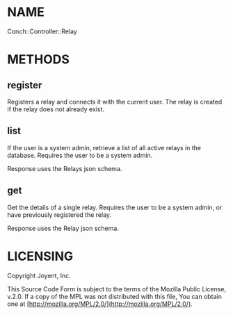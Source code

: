 # NAME

Conch::Controller::Relay

# METHODS

## register

Registers a relay and connects it with the current user. The relay is created if the relay does
not already exist.

## list

If the user is a system admin, retrieve a list of all active relays in the database.
Requires the user to be a system admin.

Response uses the Relays json schema.

## get

Get the details of a single relay.
Requires the user to be a system admin, or have previously registered the relay.

Response uses the Relay json schema.

# LICENSING

Copyright Joyent, Inc.

This Source Code Form is subject to the terms of the Mozilla Public License,
v.2.0. If a copy of the MPL was not distributed with this file, You can obtain
one at [http://mozilla.org/MPL/2.0/](http://mozilla.org/MPL/2.0/).
